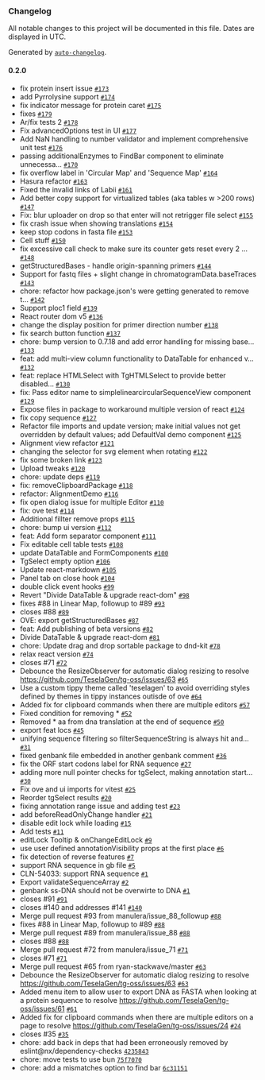 ### Changelog

All notable changes to this project will be documented in this file. Dates are displayed in UTC.

Generated by [`auto-changelog`](https://github.com/CookPete/auto-changelog).

#### 0.2.0

- fix protein insert issue [`#173`](https://github.com/TeselaGen/tg-oss/pull/173)
- add Pyrrolysine support [`#174`](https://github.com/TeselaGen/tg-oss/pull/174)
- fix indicator message for protein caret [`#175`](https://github.com/TeselaGen/tg-oss/pull/175)
- fixes [`#179`](https://github.com/TeselaGen/tg-oss/pull/179)
- Ar/fix tests 2 [`#178`](https://github.com/TeselaGen/tg-oss/pull/178)
- Fix advancedOptions test in UI [`#177`](https://github.com/TeselaGen/tg-oss/pull/177)
- Add NaN handling to number validator and implement comprehensive unit test [`#176`](https://github.com/TeselaGen/tg-oss/pull/176)
- passing additionalEnzymes to FindBar component to eliminate unnecessa… [`#170`](https://github.com/TeselaGen/tg-oss/pull/170)
- fix overflow label in 'Circular Map' and 'Sequence Map' [`#164`](https://github.com/TeselaGen/tg-oss/pull/164)
- Hasura refactor [`#163`](https://github.com/TeselaGen/tg-oss/pull/163)
- Fixed the invalid links of Labii [`#161`](https://github.com/TeselaGen/tg-oss/pull/161)
- Add better copy support for virtualized tables (aka tables w &gt;200 rows) [`#147`](https://github.com/TeselaGen/tg-oss/pull/147)
- Fix: blur uploader on drop so that enter will not retrigger file select [`#155`](https://github.com/TeselaGen/tg-oss/pull/155)
- fix crash issue when showing translations [`#154`](https://github.com/TeselaGen/tg-oss/pull/154)
- keep stop codons in fasta file [`#153`](https://github.com/TeselaGen/tg-oss/pull/153)
- Cell stuff [`#150`](https://github.com/TeselaGen/tg-oss/pull/150)
- fix excessive call check to make sure its counter gets reset every 2 … [`#148`](https://github.com/TeselaGen/tg-oss/pull/148)
- getStructuredBases - handle origin-spanning primers [`#144`](https://github.com/TeselaGen/tg-oss/pull/144)
- Support for fastq files + slight change in chromatogramData.baseTraces [`#143`](https://github.com/TeselaGen/tg-oss/pull/143)
- chore: refactor how package.json's were getting generated to remove t… [`#142`](https://github.com/TeselaGen/tg-oss/pull/142)
- Support ploc1 field [`#139`](https://github.com/TeselaGen/tg-oss/pull/139)
- React router dom v5 [`#136`](https://github.com/TeselaGen/tg-oss/pull/136)
- change the display position for primer direction number [`#138`](https://github.com/TeselaGen/tg-oss/pull/138)
- fix search button function [`#137`](https://github.com/TeselaGen/tg-oss/pull/137)
- chore: bump version to 0.7.18 and add error handling for missing base… [`#133`](https://github.com/TeselaGen/tg-oss/pull/133)
- feat: add multi-view column functionality to DataTable for enhanced v… [`#132`](https://github.com/TeselaGen/tg-oss/pull/132)
- feat: replace HTMLSelect with TgHTMLSelect to provide better disabled… [`#130`](https://github.com/TeselaGen/tg-oss/pull/130)
- fix: Pass editor name to simplelinearcircularSequenceView component [`#129`](https://github.com/TeselaGen/tg-oss/pull/129)
- Expose files in package to workaround multiple version of react [`#124`](https://github.com/TeselaGen/tg-oss/pull/124)
- fix copy sequence [`#127`](https://github.com/TeselaGen/tg-oss/pull/127)
- Refactor file imports and update version; make initial values not get overridden by default values; add DefaultVal demo component [`#125`](https://github.com/TeselaGen/tg-oss/pull/125)
- Alignment view refactor [`#121`](https://github.com/TeselaGen/tg-oss/pull/121)
- changing the selector for svg element when rotating [`#122`](https://github.com/TeselaGen/tg-oss/pull/122)
- fix some broken link [`#123`](https://github.com/TeselaGen/tg-oss/pull/123)
- Upload tweaks [`#120`](https://github.com/TeselaGen/tg-oss/pull/120)
- chore: update deps [`#119`](https://github.com/TeselaGen/tg-oss/pull/119)
- fix: removeClipboardPackage [`#118`](https://github.com/TeselaGen/tg-oss/pull/118)
- refactor: AlignmentDemo [`#116`](https://github.com/TeselaGen/tg-oss/pull/116)
- fix open dialog issue for multiple Editor [`#110`](https://github.com/TeselaGen/tg-oss/pull/110)
- fix: ove test [`#114`](https://github.com/TeselaGen/tg-oss/pull/114)
- Additional fillter remove props [`#115`](https://github.com/TeselaGen/tg-oss/pull/115)
- chore: bump ui version [`#112`](https://github.com/TeselaGen/tg-oss/pull/112)
- feat: Add form separator component [`#111`](https://github.com/TeselaGen/tg-oss/pull/111)
- Fix editable cell table tests [`#108`](https://github.com/TeselaGen/tg-oss/pull/108)
- update DataTable and FormComponents [`#100`](https://github.com/TeselaGen/tg-oss/pull/100)
- TgSelect empty option [`#106`](https://github.com/TeselaGen/tg-oss/pull/106)
- Update react-markdown [`#105`](https://github.com/TeselaGen/tg-oss/pull/105)
- Panel tab on close hook [`#104`](https://github.com/TeselaGen/tg-oss/pull/104)
- double click event hooks [`#99`](https://github.com/TeselaGen/tg-oss/pull/99)
- Revert "Divide DataTable & upgrade react-dom" [`#98`](https://github.com/TeselaGen/tg-oss/pull/98)
- fixes #88 in Linear Map, followup to #89 [`#93`](https://github.com/TeselaGen/tg-oss/pull/93)
- closes #88 [`#89`](https://github.com/TeselaGen/tg-oss/pull/89)
- OVE: export getStructuredBases [`#87`](https://github.com/TeselaGen/tg-oss/pull/87)
- feat: Add publishing of beta versions [`#82`](https://github.com/TeselaGen/tg-oss/pull/82)
- Divide DataTable & upgrade react-dom [`#81`](https://github.com/TeselaGen/tg-oss/pull/81)
- chore: Update drag and drop sortable package to dnd-kit [`#78`](https://github.com/TeselaGen/tg-oss/pull/78)
- relax react version [`#74`](https://github.com/TeselaGen/tg-oss/pull/74)
- closes #71 [`#72`](https://github.com/TeselaGen/tg-oss/pull/72)
- Debounce the ResizeObserver for automatic dialog resizing to resolve https://github.com/TeselaGen/tg-oss/issues/63 [`#65`](https://github.com/TeselaGen/tg-oss/pull/65)
- Use a custom tippy theme called 'teselagen' to avoid overriding styles defined by themes in tippy instances outisde of ove [`#64`](https://github.com/TeselaGen/tg-oss/pull/64)
- Added fix for clipboard commands when there are multiple editors [`#57`](https://github.com/TeselaGen/tg-oss/pull/57)
- Fixed condition for removing * [`#52`](https://github.com/TeselaGen/tg-oss/pull/52)
- Removed * aa from dna translation at the end of sequence [`#50`](https://github.com/TeselaGen/tg-oss/pull/50)
-  export feat locs [`#45`](https://github.com/TeselaGen/tg-oss/pull/45)
- unifying sequence filtering so filterSequenceString is always hit and… [`#31`](https://github.com/TeselaGen/tg-oss/pull/31)
- fixed genbank file embedded in another genbank comment [`#36`](https://github.com/TeselaGen/tg-oss/pull/36)
- fix the ORF start codons label for RNA sequence [`#27`](https://github.com/TeselaGen/tg-oss/pull/27)
- adding more null pointer checks for tgSelect, making annotation start… [`#30`](https://github.com/TeselaGen/tg-oss/pull/30)
- Fix ove and ui imports for vitest [`#25`](https://github.com/TeselaGen/tg-oss/pull/25)
- Reorder tgSelect results [`#20`](https://github.com/TeselaGen/tg-oss/pull/20)
- fixing annotation range issue and adding test  [`#23`](https://github.com/TeselaGen/tg-oss/pull/23)
- add beforeReadOnlyChange handler [`#21`](https://github.com/TeselaGen/tg-oss/pull/21)
- disable edit lock while loading [`#15`](https://github.com/TeselaGen/tg-oss/pull/15)
- Add tests [`#11`](https://github.com/TeselaGen/tg-oss/pull/11)
- editLock Tooltip & onChangeEditLock [`#9`](https://github.com/TeselaGen/tg-oss/pull/9)
- use user defined annotationVisibility props at the first place [`#6`](https://github.com/TeselaGen/tg-oss/pull/6)
- fix detection of reverse features [`#7`](https://github.com/TeselaGen/tg-oss/pull/7)
- support RNA sequence in gb file [`#5`](https://github.com/TeselaGen/tg-oss/pull/5)
- CLN-54033: support RNA sequence [`#1`](https://github.com/TeselaGen/tg-oss/pull/1)
- Export validateSequenceArray [`#2`](https://github.com/TeselaGen/tg-oss/pull/2)
- genbank ss-DNA should not be overwirte to DNA [`#1`](https://github.com/TeselaGen/tg-oss/pull/1)
- closes #91 [`#91`](https://github.com/TeselaGen/tg-oss/issues/91)
- closes #140 and addresses #141 [`#140`](https://github.com/TeselaGen/tg-oss/issues/140)
- Merge pull request #93 from manulera/issue_88_followup [`#88`](https://github.com/TeselaGen/tg-oss/issues/88)
- fixes #88 in Linear Map, followup to #89 [`#88`](https://github.com/TeselaGen/tg-oss/issues/88)
- Merge pull request #89 from manulera/issue_88 [`#88`](https://github.com/TeselaGen/tg-oss/issues/88)
- closes #88 [`#88`](https://github.com/TeselaGen/tg-oss/issues/88)
- Merge pull request #72 from manulera/issue_71 [`#71`](https://github.com/TeselaGen/tg-oss/issues/71)
- closes #71 [`#71`](https://github.com/TeselaGen/tg-oss/issues/71)
- Merge pull request #65 from ryan-stackwave/master [`#63`](https://github.com/TeselaGen/tg-oss/issues/63)
- Debounce the ResizeObserver for automatic dialog resizing to resolve https://github.com/TeselaGen/tg-oss/issues/63 [`#63`](https://github.com/TeselaGen/tg-oss/issues/63)
- Added menu item to allow user to export DNA as FASTA when looking at a protein sequence to resolve https://github.com/TeselaGen/tg-oss/issues/61 [`#61`](https://github.com/TeselaGen/tg-oss/issues/61)
- Added fix for clipboard commands when there are multiple editors on a page to resolve https://github.com/TeselaGen/tg-oss/issues/24 [`#24`](https://github.com/TeselaGen/tg-oss/issues/24)
- closes #35 [`#35`](https://github.com/TeselaGen/tg-oss/issues/35)
- chore: add back in deps that had been erroneously removed by eslint@nx/dependency-checks [`4235843`](https://github.com/TeselaGen/tg-oss/commit/4235843f635ae417727ccb4d75d57cca61adfad7)
- chore: move tests to use bun [`75f7070`](https://github.com/TeselaGen/tg-oss/commit/75f7070ac8bfbcb52fa45f55d24685027ecb28ae)
- chore: add a mismatches option to find bar [`6c31151`](https://github.com/TeselaGen/tg-oss/commit/6c31151f1f839932400398c0c35e9b62d0f7caab)
